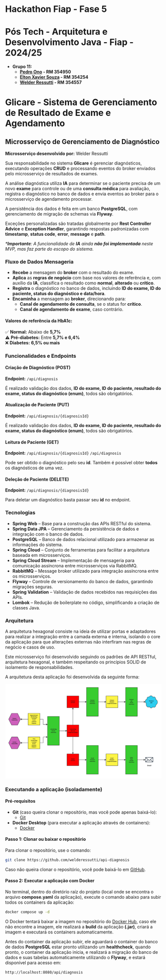 # Hackathon Fiap - Fase 5

# Pós Tech - Arquitetura e Desenvolvimento Java - Fiap - 2024/25

- **Grupo 11:**
    - **[Pedro Ono](https://github.com/pedr0no) - RM 354950**
    - **[Elton Xavier Souza](https://github.com/eltonxs) - RM 354254**
    - **[Welder Ressutti](https://github.com/welderessutti) - RM 354557**

# Glicare - Sistema de Gerenciamento de Resultado de Exame e Agendamento

## Microsserviço de Gerenciamento de Diagnóstico

**Microsserviço desenvolvido por:** Welder Ressutti

Sua responsabilidade no sistema **Glicare** é gerenciar diagnósticos, executando operações **CRUD** e processando
eventos do broker enviados pelo microsserviço de resultados de exames.

A análise diagnóstica utiliza **IA** para determinar se o paciente precisa de um novo **exame** para controle ou de uma
**consulta médica** para avaliação, registra o diagnóstico no banco de dados e envia eventos ao broker para o
microsserviço de agendamento processar.

A persistência dos dados é feita em um banco **PostgreSQL**, com gerenciamento de migração de schemas via **Flyway**.

Exceções personalizadas são tratadas globalmente por **Rest Controller Advice** e **Exception Handler**, garantindo
respostas padronizadas com **timestamp**, **status code**, **error**, **message** e **path**.

_***Importante**: A funcionalidade de **IA** ainda **não foi implementada** neste MVP, mas faz parte do escopo do
sistema._

### Fluxo de Dados Mensageria

- **Recebe** a mensagem do **broker** com o resultado do exame.
- **Aplica** as **regras de negócio** com base nos valores de referência e, com auxílio da **IA**, classifica o
  resultado como **normal**, **alterado** ou **crítico**.
- **Registra** o diagnóstico no banco de dados, incluindo **ID do exame, ID do paciente, status do diagnóstico e
  data/hora**.
- **Encaminha** a mensagem ao **broker**, direcionando para:
    - **Canal de agendamento de consulta**, se o status for **crítico**.
    - **Canal de agendamento de exame**, caso contrário.

#### Valores de referência da HbA1c:

✅ **Normal:** Abaixo de **5,7%**  
⚠️ **Pré-diabetes:** Entre **5,7% e 6,4%**  
❌ **Diabetes:** **6,5% ou mais**

### Funcionalidades e Endpoints

#### Criação de Diagnóstico (POST)

**Endpoint:** ``/api/diagnosis``

É realizado validação dos dados, **ID do exame, ID do paciente, resultado do exame, status do diagnóstico (enum)**,
todos são obrigatórios.

#### Atualização de Paciente (PUT)

**Endpoint:** ``/api/diagnosis/{diagnosisId}``

É realizado validação dos dados, **ID do exame, ID do paciente, resultado do exame, status do diagnóstico (enum)**,
todos são obrigatórios.

#### Leitura de Paciente (GET)

**Endpoint:** ``/api/diagnosis/{diagnosisId}`` ``/api/diagnosis``

Pode ser obtido o diagnóstico pelo seu **id**. Também é possível obter **todos** os diagnósticos de uma vez.

#### Deleção de Paciente (DELETE)

**Endpoint:** ``/api/diagnosis/{diagnosisId}``

Para deletar um diagnóstico basta passar seu **id** no endpoint.

### Tecnologias

- **Spring Web** – Base para a construção das APIs RESTful do sistema.
- **Spring Data JPA** – Gerenciamento da persistência de dados e integração com o banco de dados.
- **PostgreSQL** – Banco de dados relacional utilizado para armazenar as informações do sistema.
- **Spring Cloud** – Conjunto de ferramentas para facilitar a arquitetura baseada em microsserviços.
- **Spring Cloud Stream** – Implementação de mensageria para comunicação assíncrona entre microsserviços via RabbitMQ.
- **RabbitMQ** – Message broker utilizado para integração assíncrona entre os microsserviços.
- **Flyway** – Controle de versionamento do banco de dados, garantindo migrações seguras.
- **Spring Validation** – Validação de dados recebidos nas requisições das APIs.
- **Lombok** – Redução de boilerplate no código, simplificando a criação de classes Java.

### Arquitetura

A arquitetura hexagonal consiste na ideia de utilizar portas e adaptadores para realizar a integração entre a camada
externa e interna, isolando o core da aplicação para que alterações externas não interfiram nas regras de negócio e
casos de uso.

Este microsserviço foi desenvolvido seguindo os padrões de API RESTful, arquitetura hexagonal, e também respeitando os
princípios SOLID de isolamento de responsabilidades.

A arquitetura desta aplicação foi desenvolvida da seguinte forma:

![Aquitetura](images/architecture.jpg)

### Executando a aplicação (isoladamente)

#### Pré-requisitos

- **Git** (caso queira clonar o repositório, mas você pode apenas baixá-lo):
    - [Git](https://git-scm.com/downloads)
- **Docker Desktop** (para executar a aplicação através de containers):
    - [Docker](https://www.docker.com/products/docker-desktop/)

#### Passo 1: Clonar ou baixar o repositório

Para clonar o repositório, use o comando:

```bash
git clone https://github.com/welderessutti/api-diagnosis
```

Caso não queira clonar o repositório, você pode baixá-lo
em [GitHub](https://github.com/welderessutti/api-diagnosis).

#### Passo 2: Executar a aplicação com Docker

No terminal, dentro do diretório raíz do projeto (local onde se encontra o arquivo **compose.yaml** da aplicação),
execute o comando abaixo para subir todos os containers da aplicação:

```bash
docker compose up -d
```

O Docker tentará baixar a imagem no repositório
do [Docker Hub](https://hub.docker.com/repository/docker/welderessutti/api-diagnosis/general), caso ele não
encontre a imagem, ele realizará a **build** da aplicação **(.jar)**, criará a imagem e executará os containers
automaticamente.

Antes do container da aplicação subir, ele aguardará o container do banco de dados **PostgreSQL** estar pronto
utilizando um **healthcheck**, quando pronto, o container da aplicação inicia, e realizará a migração do banco de dados
e suas tabelas automaticamente utilizando o **Flyway**, e estará disponível para acesso em:

```
http://localhost:8080/api/diagnosis
```
